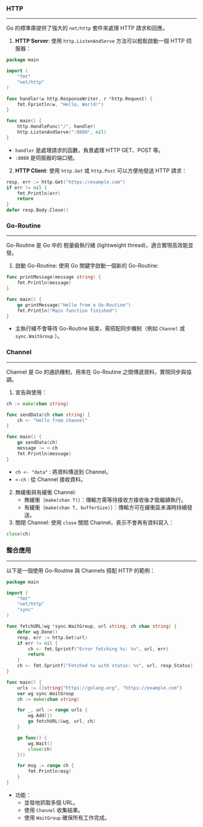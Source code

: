 
### HTTP
---
Go 的標準庫提供了強大的 `net/http` 套件來處理 HTTP 請求和回應。
 1. **HTTP Server**: 使用 `http.ListenAndServe` 方法可以輕鬆啟動一個 HTTP 伺服器：
```go
package main

import (
	"fmt"
	"net/http"
)

func handler(w http.ResponseWriter, r *http.Request) {
	fmt.Fprintln(w, "Hello, World!")
}

func main() {
	http.HandleFunc("/", handler)
	http.ListenAndServe(":8080", nil)
}
```
- `handler` 是處理請求的函數，負責處理 HTTP GET、POST 等。
- `:8080` 是伺服器的端口號。
2. **HTTP Client**: 使用 `http.Get` 或 `http.Post` 可以方便地發送 HTTP 請求：
```go
resp, err := http.Get("https://example.com")
if err != nil {
	fmt.Println(err)
	return
}
defer resp.Body.Close()
```
### Go-Routine
---
Go-Routine 是 Go 中的 輕量級執行緒 (lightweight thread)，適合實現高效能並發。
1. 啟動 Go-Routine: 使用 Go 關鍵字啟動一個新的 Go-Routine:
```go
func printMessage(message string) {
    fmt.Println(message)
}

func main() {
    go printMessage("Hello from a Go-Routine")
    fmt.Println("Main function finished")
}
```
- 主執行緒不會等待 Go-Routine 結束，需搭配同步機制（例如 `Channel` 或 `sync.WaitGroup` ）。
### Channel
---
Channel 是 Go 的通訊機制，用來在 Go-Routine 之間傳遞資料，實現同步與協調。
1. 宣告與使用：
```go
ch := make(chan string)

func sendData(ch chan string) {
    ch <- "Hello from channel"
}

func main() {
    go sendData(ch)
    message := <-ch
    fmt.Println(message)
}
```
- `ch <- "data"` : 將資料傳送到 Channel。
- `<-ch` : 從 Channel 接收資料。
2. 無緩衝與有緩衝 Channel:
	- 無緩衝（`make(chan T)`）：傳輸方需等待接收方接收後才能繼續執行。
	- 有緩衝（`make(chan T, bufferSize)`）：傳輸方可在緩衝區未滿時持續發送。
3. 關閉 Channel: 使用 `close` 關閉 Channel，表示不會再有資料寫入：
```go
close(ch)
```
### 整合應用
---
以下是一個使用 Go-Routine 與 Channels 搭配 HTTP 的範例：
```go
package main

import (
    "fmt"
    "net/http"
    "sync"
)

func fetchURL(wg *sync.WaitGroup, url string, ch chan string) {
    defer wg.Done()
    resp, err := http.Get(url)
    if err != nil {
        ch <- fmt.Sprintf("Error fetching %s: %v", url, err)
        return
    }
    ch <- fmt.Sprintf("Fetched %s with status: %s", url, resp.Status)
}

func main() {
    urls := []string{"https://golang.org", "https://example.com"}
    var wg sync.WaitGroup
    ch := make(chan string)

    for _, url := range urls {
        wg.Add(1)
        go fetchURL(&wg, url, ch)
    }

    go func() {
        wg.Wait()
        close(ch)
    }()

    for msg := range ch {
        fmt.Println(msg)
    }
}
```
- 功能：
	- 並發地抓取多個 URL。
	- 使用 `Channel` 收集結果。
	- 使用 `WaitGroup` 確保所有工作完成。
